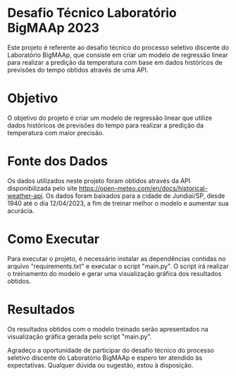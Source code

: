 # Desafio Técnico Laboratório BigMAAp 2023
Este projeto é referente ao desafio técnico do processo seletivo discente do Laboratório BigMAAp, que consiste em criar um modelo de regressão linear para realizar a predição da temperatura com base em dados históricos de previsões do tempo obtidos através de uma API.

# Objetivo
O objetivo do projeto é criar um modelo de regressão linear que utilize dados históricos de previsões do tempo para realizar a predição da temperatura com maior precisão.

# Fonte dos Dados
Os dados utilizados neste projeto foram obtidos através da API disponibilizada pelo site https://open-meteo.com/en/docs/historical-weather-api. Os dados foram baixados para a cidade de Jundiaí/SP, desde 1940 até o dia 12/04/2023, a fim de treinar melhor o modelo e aumentar sua acurácia.

# Como Executar
Para executar o projeto, é necessário instalar as dependências contidas no arquivo "requirements.txt" e executar o script "main.py". O script irá realizar o treinamento do modelo e gerar uma visualização gráfica dos resultados obtidos.

# Resultados
Os resultados obtidos com o modelo treinado serão apresentados na visualização gráfica gerada pelo script "main.py".

Agradeço a oportunidade de participar do desafio técnico do processo seletivo discente do Laboratório BigMAAp e espero ter atendido às expectativas. Qualquer dúvida ou sugestão, estou à disposição.
